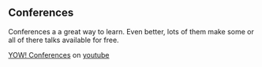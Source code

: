 ## Conferences

Conferences a a great way to learn. Even better, lots of them make some or all 
of there talks available for free. 

[YOW! Conferences](https://yowconference.com.au/) on [youtube](https://www.youtube.com/user/YOWAustralia/videos)

